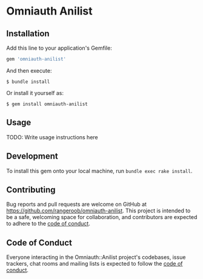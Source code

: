 # Omniauth Anilist



## Installation

Add this line to your application's Gemfile:

```ruby
gem 'omniauth-anilist'
```

And then execute:

    $ bundle install

Or install it yourself as:

    $ gem install omniauth-anilist

## Usage

TODO: Write usage instructions here

## Development

To install this gem onto your local machine, run `bundle exec rake install`.

## Contributing

Bug reports and pull requests are welcome on GitHub at https://github.com/rangeroob/omniauth-anilist. This project is intended to be a safe, welcoming space for collaboration, and contributors are expected to adhere to the [code of conduct](https://github.com/rangeroob/omniauth-anilist/blob/master/CODE_OF_CONDUCT.md).


## Code of Conduct

Everyone interacting in the Omniauth::Anilist project's codebases, issue trackers, chat rooms and mailing lists is expected to follow the [code of conduct](https://github.com/rangeroob/omniauth-anilist/blob/master/CODE_OF_CONDUCT.md).
